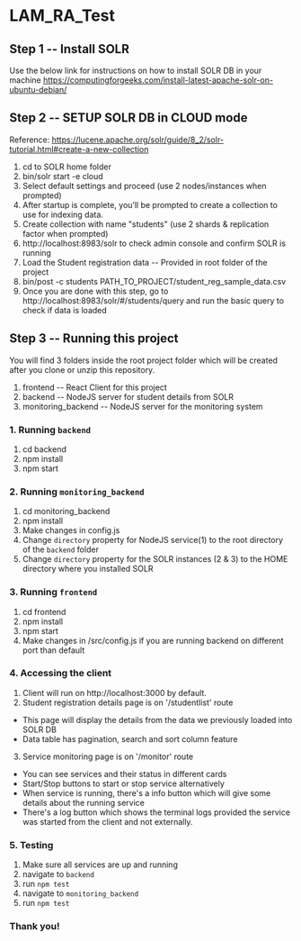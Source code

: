 # LAM_RA_Test

## Step 1 -- Install SOLR
Use the below link for instructions on how to install SOLR DB in your machine
https://computingforgeeks.com/install-latest-apache-solr-on-ubuntu-debian/

## Step 2 -- SETUP SOLR DB in CLOUD mode

Reference: https://lucene.apache.org/solr/guide/8_2/solr-tutorial.html#create-a-new-collection

1. cd to SOLR home folder
2. bin/solr start -e cloud
3. Select default settings and proceed (use 2 nodes/instances when prompted)
4. After startup is complete, you’ll be prompted to create a collection to use for indexing data.
5. Create collection with name "students"  (use 2 shards & replication factor when prompted)
6. http://localhost:8983/solr to check admin console and confirm SOLR is running
6. Load the Student registration data -- Provided in root folder of the project
7. bin/post -c students PATH_TO_PROJECT/student_reg_sample_data.csv
8. Once you are done with this step, go to http://localhost:8983/solr/#/students/query and run the basic query to check if data is loaded

## Step 3 -- Running this project

You will find 3 folders inside the root project folder which will be created after you clone or unzip this repository.
1. frontend -- React Client for this project
2. backend -- NodeJS server for student details from SOLR
3. monitoring_backend -- NodeJS server for the monitoring system 

### 1. Running `backend`

1. cd backend
2. npm install
3. npm start

### 2. Running `monitoring_backend`

1. cd monitoring_backend
2. npm install
3. Make changes in config.js 
4. Change `directory` property for NodeJS service(1) to the root directory of the `backend` folder
5. Change `directory` property for the SOLR instances (2 & 3) to the HOME directory where you installed SOLR

### 3. Running `frontend`

1. cd frontend
2. npm install
3. npm start
4. Make changes in /src/config.js if you are running backend on different port than default

### 4. Accessing the client

1. Client will run on http://localhost:3000 by default.
2. Student registration details page is on '/studentlist' route
* This page will display the details from the data we previously loaded into SOLR DB
* Data table has pagination, search and sort column feature
3. Service monitoring page is on '/monitor' route
* You can see services and their status in different cards
* Start/Stop buttons to start or stop service alternatively
* When service is running, there's a info button which will give some details about the running service
* There's a log button which shows the terminal logs provided the service was started from the client and not externally.

### 5. Testing

1. Make sure all services are up and running
2. navigate to `backend` 
3. run `npm test`
4. navigate to `monitoring_backend`
5. run `npm test`

### Thank you!

